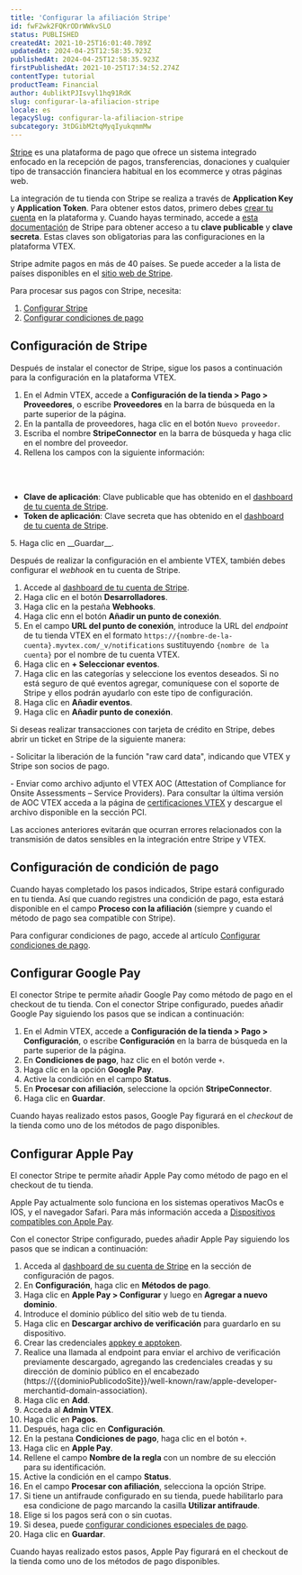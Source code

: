 ```yaml
---
title: 'Configurar la afiliación Stripe'
id: fwF2wk2FQKrODrWWkvSLO
status: PUBLISHED
createdAt: 2021-10-25T16:01:40.789Z
updatedAt: 2024-04-25T12:58:35.923Z
publishedAt: 2024-04-25T12:58:35.923Z
firstPublishedAt: 2021-10-25T17:34:52.274Z
contentType: tutorial
productTeam: Financial
author: 4ubliktPJIsvyl1hq91RdK
slug: configurar-la-afiliacion-stripe
locale: es
legacySlug: configurar-la-afiliacion-stripe
subcategory: 3tDGibM2tqMyqIyukqmmMw
---
```


[Stripe](https://stripe.com/es) es una plataforma de pago que ofrece un sistema integrado enfocado en la recepción de pagos, transferencias, donaciones y cualquier tipo de transacción financiera habitual en los ecommerce y otras páginas web.

<div class="alert alert-warning">
La integración de tu tienda con Stripe se realiza a través de <strong>Application Key</strong> y <strong>Application Token</strong>. Para obtener estos datos, primero debes <a href="https://dashboard.stripe.com/register" target="_blank">crear tu cuenta</a> en la plataforma y. Cuando hayas terminado, accede a <a href="https://stripe.com/docs/keys" target="_blank">esta documentación</a> de Stripe para obtener acceso a tu <strong>clave publicable</strong> y <strong>clave secreta</strong>. Estas claves son obligatorias para las configuraciones en la plataforma VTEX.
</div>

Stripe admite pagos en más de 40 países. Se puede acceder a la lista de países disponibles en el [sitio web de Stripe](https://stripe.com/es/enterprise).

Para procesar sus pagos con Stripe, necesita:

1. [Configurar Stripe](#configuracion-de-stripe)
2. [Configurar condiciones de pago](#configuracion-de-condicion-de-pago)

## Configuración de Stripe

Después de instalar el conector de Stripe, sigue los pasos a continuación para la configuración en la plataforma VTEX.

1. En el Admin VTEX, accede a __Configuración de la tienda > Pago > Proveedores__, o escribe __Proveedores__ en la barra de búsqueda en la parte superior de la página.
2. En la pantalla de proveedores, haga clic en el botón `Nuevo proveedor`.
3. Escriba el nombre __StripeConnector__ en la barra de búsqueda y haga clic en el nombre del proveedor.
4. Rellena los campos con la siguiente información:
<br>
<ul>
<br>
    	<li><b>Clave de aplicación</b>: Clave publicable que has obtenido en el <a href="https://dashboard.stripe.com">dashboard de tu cuenta de Stripe</a>.</li>
    	<li><b>Token de aplicación</b>: Clave secreta que has obtenido en el <a href="https://dashboard.stripe.com">dashboard de tu cuenta de Stripe</a>.</li>
</ul>
5. Haga clic en __Guardar__.

Después de realizar la configuración en el ambiente VTEX, también debes configurar el *webhook* en tu cuenta de Stripe.

1. Accede al [dashboard de tu cuenta de Stripe](https://dashboard.stripe.com/).
2. Haga clic en el botón __Desarrolladores__.
3. Haga clic en la pestaña __Webhooks__.
4. Haga clic enn el botón __Añadir un punto de conexión__.
5. En el campo __URL del punto de conexión__, introduce la URL del *endpoint* de tu tienda VTEX en el formato `https://{nombre-de-la-cuenta}.myvtex.com/_v/notifications` sustituyendo `{nombre de la cuenta}` por el nombre de tu cuenta VTEX.
6. Haga clic en __+ Seleccionar eventos__.
7. Haga clic en las categorías y seleccione los eventos deseados. Si no está seguro de qué eventos agregar, comuníquese con el soporte de Stripe y ellos podrán ayudarlo con este tipo de configuración.
8. Haga clic en __Añadir eventos__.
9. Haga clic en __Añadir punto de conexión__.

<div class="alert alert-info">
  <p>Si deseas realizar transacciones con tarjeta de crédito en Stripe, debes abrir un ticket en Stripe de la siguiente manera:</p>
  <p>- Solicitar la liberación de la función "raw card data", indicando que VTEX y Stripe son socios de pago.</p>
  <p>- Enviar como archivo adjunto el VTEX AOC (Attestation of Compliance for Onsite Assessments – Service Providers). Para consultar la última versión de AOC VTEX acceda a la página de <a href="https://vtex.com/es-es/compliance/certifications">certificaciones VTEX</a> y descargue el archivo disponible en la sección PCI.</p>
  <p>Las acciones anteriores evitarán que ocurran errores relacionados con la transmisión de datos sensibles en la integración entre Stripe y VTEX.</p>
</div>

## Configuración de condición de pago

Cuando hayas completado los pasos indicados, Stripe estará configurado en tu tienda. Así que cuando registres una condición de pago, esta estará disponible en el campo __Proceso con la afiliación__ (siempre y cuando el método de pago sea compatible con Stripe).

Para configurar condiciones de pago, accede al artículo [Configurar condiciones de pago](https://help.vtex.com/es/tutorial/condiciones-de-pago--tutorials_455).

## Configurar Google Pay

El conector Stripe te permite añadir Google Pay como método de pago en el checkout de tu tienda. Con el conector Stripe configurado, puedes añadir Google Pay siguiendo los pasos que se indican a continuación:

1. En el Admin VTEX, accede a __Configuración de la tienda > Pago > Configuración__, o escribe __Configuración__ en la barra de búsqueda en la parte superior de la página.
2. En __Condiciones de pago__, haz clic en el botón verde `+`.
3. Haga clic en la opción __Google Pay__.
4. Active la condición en el campo __Status__.
5. En __Procesar con afiliación__, seleccione la opción __StripeConnector__.
6. Haga clic en __Guardar__.

Cuando hayas realizado estos pasos, Google Pay figurará en el *checkout* de la tienda como uno de los métodos de pago disponibles.

## Configurar Apple Pay

El conector Stripe te permite añadir Apple Pay como método de pago en el checkout de tu tienda.

<div class="alert alert-warning">
Apple Pay actualmente solo funciona en los sistemas operativos MacOs e IOS, y el navegador Safari. Para más información acceda a <a href="https://support.apple.com/es-es/HT208531">Dispositivos compatibles con Apple Pay</a>.
</div>

Con el conector Stripe configurado, puedes añadir Apple Pay siguiendo los pasos que se indican a continuación:

1. Acceda al [dashboard de su cuenta de Stripe](https://dashboard.stripe.com/settings/payments) en la sección de configuración de pagos.
2. En __Configuración__, haga clic en __Métodos de pago__.
3. Haga clic en __Apple Pay > Configurar__ y luego en __Agregar a nuevo dominio__.
4. Introduce el dominio público del sitio web de tu tienda.
5. Haga clic en __Descargar archivo de verificación__ para guardarlo en su dispositivo.
6. Crear las credenciales [appkey e apptoken](https://help.vtex.com/es/tutorial/application-keys--2iffYzlvvz4BDMr6WGUtet#).
7. Realice una llamada al endpoint para enviar el archivo de verificación previamente descargado, agregando las credenciales creadas y su dirección de dominio público en el encabezado (https://{{dominioPublicodoSite}}/well-known/raw/apple-developer-merchantid-domain-association).
8. Haga clic en __Add__.
9. Acceda al __Admin VTEX__.
10. Haga clic en __Pagos__.
11. Después, haga clic en __Configuración__.
12. En la pestana __Condiciones de pago__, haga clic en el botón `+`.
13. Haga clic en __Apple Pay__.
14. Rellene el campo __Nombre de la regla__ con un nombre de su elección para su identificación.
15. Active la condición en el campo __Status__.
16. En el campo __Procesar con afiliación__, selecciona la opción Stripe.
17. Si tiene un antifraude configurado en su tienda, puede habilitarlo para esa condicione de pago marcando la casilla __Utilizar antifraude__.
18. Elige si los pagos será con o sin cuotas.
19. Si desea, puede [configurar condiciones especiales de pago](https://help.vtex.com/es/tutorial/condicoes-especiais).
20. Haga clic en __Guardar__.

Cuando hayas realizado estos pasos, Apple Pay figurará en el checkout de la tienda como uno de los métodos de pago disponibles.

